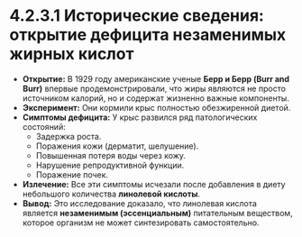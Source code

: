 # 4.2.3.1 Исторические сведения: открытие дефицита незаменимых жирных кислот

*   **Открытие:** В 1929 году американские ученые **Берр и Берр (Burr and Burr)** впервые продемонстрировали, что жиры являются не просто источником калорий, но и содержат жизненно важные компоненты.
*   **Эксперимент:** Они кормили крыс полностью обезжиренной диетой.
*   **Симптомы дефицита:** У крыс развился ряд патологических состояний:
    *   Задержка роста.
    *   Поражения кожи (дерматит, шелушение).
    *   Повышенная потеря воды через кожу.
    *   Нарушение репродуктивной функции.
    *   Поражение почек.
*   **Излечение:** Все эти симптомы исчезали после добавления в диету небольшого количества **линолевой кислоты**.
*   **Вывод:** Это исследование доказало, что линолевая кислота является **незаменимым (эссенциальным)** питательным веществом, которое организм не может синтезировать самостоятельно.
